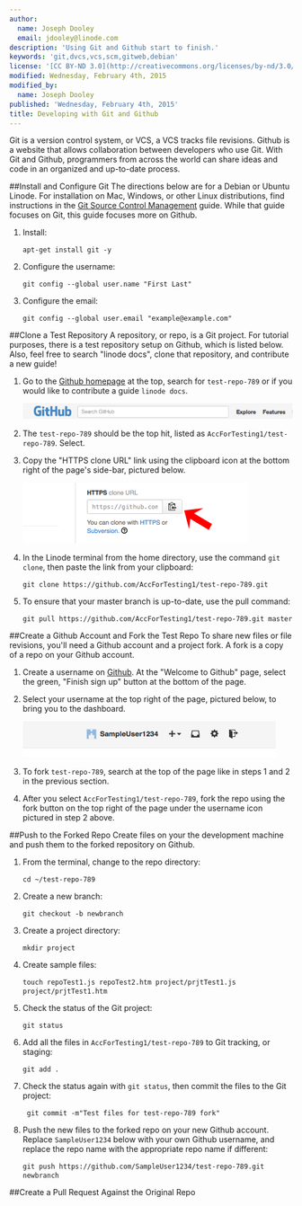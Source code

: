 ```yaml
---
author:
  name: Joseph Dooley
  email: jdooley@linode.com
description: 'Using Git and Github start to finish.'
keywords: 'git,dvcs,vcs,scm,gitweb,debian'
license: '[CC BY-ND 3.0](http://creativecommons.org/licenses/by-nd/3.0/us/)'
modified: Wednesday, February 4th, 2015
modified_by:
  name: Joseph Dooley
published: 'Wednesday, February 4th, 2015'
title: Developing with Git and Github
---
```


Git is a version control system, or VCS, a VCS tracks file revisions. Github is a website that allows collaboration between developers who use Git. With Git and Github, programmers from across the world can share ideas and code in an organized and up-to-date process.

##Install and Configure Git
The directions below are for a Debian or Ubuntu Linode. For installation on Mac, Windows, or other Linux distributions, find instructions in the [Git Source Control Management](/docs/applications/development/git-source-control-management#installing-git) guide. While that guide focuses on Git, this guide focuses more on Github.

1.  Install:

        apt-get install git -y

2.  Configure the username:

        git config --global user.name "First Last" 
        
3.  Configure the email:
        
        git config --global user.email "example@example.com"

##Clone a Test Repository
A repository, or repo, is a Git project. For tutorial purposes, there is a test repository setup on Github, which is listed below. Also, feel free to search "linode docs", clone that repository, and contribute a new guide!

1.  Go to the [Github homepage](https://www.github.com) at the top, search for `test-repo-789` or if you would like to contribute a guide `linode docs`.

    [![Github homepage search.](/docs/assets/github-search.png)](/docs/assets/github-search.png)

2.  The `test-repo-789` should be the top hit, listed as `AccForTesting1/test-repo-789`. Select.

3.  Copy the "HTTPS clone URL" link using the clipboard icon at the bottom right of the page's side-bar, pictured below. 

    [![Github clone clipboard.](/docs/assets/github-clone-arrow.png)](/docs/assets/github-clone-arrow.png)

4.  In the Linode terminal from the home directory, use the command `git clone`, then paste the link from your clipboard:

        git clone https://github.com/AccForTesting1/test-repo-789.git

5.  To ensure that your master branch is up-to-date, use the pull command:

        git pull https://github.com/AccForTesting1/test-repo-789.git master

##Create a Github Account and Fork the Test Repo
To share new files or file revisions, you'll need a Github account and a project fork. A fork is a copy of a repo on your Github account. 

1.  Create a username on [Github](https://www.github.com). At the "Welcome to Github" page, select the green, "Finish sign up" button at the bottom of the page. 

2.  Select your username at the top right of the page, pictured below, to bring you to the dashboard.

    [![Github username icon.](/docs/assets/github-sampleuser.png)](/docs/assets/github-sampleuser.png)

3.  To fork `test-repo-789`, search at the top of the page like in steps 1 and 2 in the previous section. 

4. After you select `AccForTesting1/test-repo-789`, fork the repo using the fork button on the top right of the page under the username icon pictured in step 2 above.

##Push to the Forked Repo
Create files on your the development machine and push them to the forked repository on Github.

1.  From the terminal, change to the repo directory: 

        cd ~/test-repo-789 

2.  Create a new branch:

        git checkout -b newbranch 

2.  Create a project directory:
        
        mkdir project

3.  Create sample files:

        touch repoTest1.js repoTest2.htm project/prjtTest1.js project/prjtTest1.htm

4.  Check the status of the Git project:

        git status

5.  Add all the files in `AccForTesting1/test-repo-789` to Git tracking, or staging:

        git add . 

6. Check the status again with `git status`, then commit the files to the Git project:

        git commit -m"Test files for test-repo-789 fork"

7.  Push the new files to the forked repo on your new Github account. Replace `SampleUser1234` below with your own Github username, and replace the repo name with the appropriate repo name if different:

        git push https://github.com/SampleUser1234/test-repo-789.git newbranch 

##Create a Pull Request Against the Original Repo







